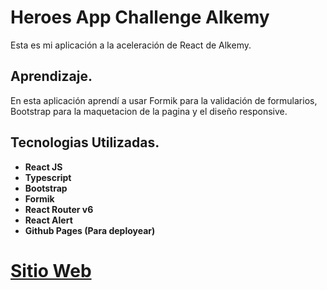# Heroes App Challenge Alkemy

Esta es mi aplicación a la aceleración de React de Alkemy.

## Aprendizaje.

En esta aplicación aprendí a usar Formik para la validación de formularios, Bootstrap para la maquetacion de la pagina y el diseño responsive.

## Tecnologias Utilizadas.

- **React JS**
- **Typescript**
- **Bootstrap**
- **Formik**
- **React Router v6**
- **React Alert**
- **Github Pages (Para deployear)**


# [**Sitio Web**](https://jmsanchezdiaz.github.io/heroes-app-alkemy/)
